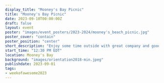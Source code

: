 ```yaml
---
display_title: "Mooney's Bay Picnic"
title: "Mooney's Bay Picnic"
date: 2023-09-10T00:00:00Z
draft: false
layout: event
poster: "images/event_posters/2023-2024/mooney's_beach_picnic.jpg"
poster_cover: "contain"
poster_position: "center"
short_description: "Enjoy some time outside with great company and good food!"
start_time: "12:30 PM EDT"
location: Mooney's Bay
background: "images/orientation2018-min.jpeg"
publishdate: 2023-09-01
tags:
- weekofawesome2023
---
```

